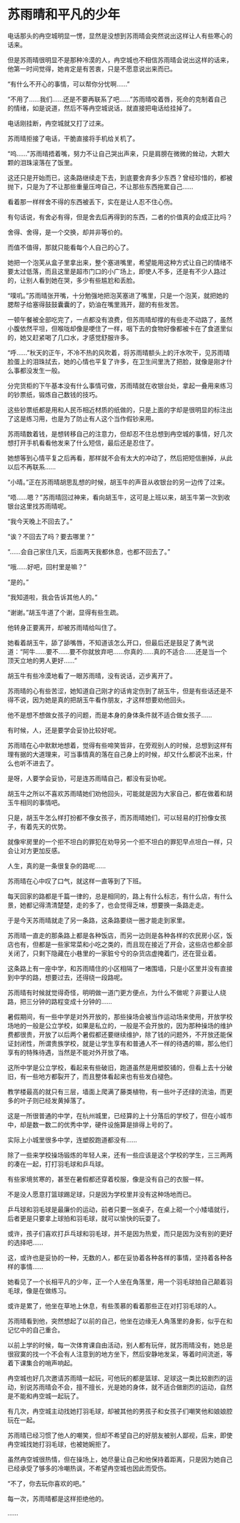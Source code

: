 # 苏雨晴和平凡的少年

电话那头的冉空城明显一愣，显然是没想到苏雨晴会突然说出这样让人有些寒心的话来。

但是苏雨晴很明显不是那种冷漠的人，冉空城也不相信苏雨晴会说出这样的话来，他第一时间觉得，她肯定是有苦衷，只是不愿意说出来而已。

“有什么不开心的事情，可以帮你分忧啊……”

“不用了……我们……还是不要再联系了吧……”苏雨晴咬着唇，死命的克制着自己的情绪，如是说道，然后不等冉空城说话，就直接把电话给挂掉了。

电话刚挂断，冉空城就又打了过来。

苏雨晴拒接了电话，干脆直接将手机给关机了。

“呜……”苏雨晴捂着嘴，努力不让自己哭出声来，只是肩膀在微微的耸动，大颗大颗的泪珠滚落在了饭里。

这还只是开始而已，这条路继续走下去，到底要舍弃多少东西？曾经珍惜的，都被抛下，只是为了不让那些重量压垮自己，不让那些东西拖累自己……

看着那一样样舍不得的东西被丢下，实在是让人忍不住心伤。

有句话说，有舍必有得，但是舍去后再得到的东西，二者的价值真的会成正比吗？

舍得、舍得，是一个交换，却并非等价的。

而值不值得，那就只能看每个人自己的心了。

她把一个泡芙从盒子里拿出来，整个塞进嘴里，希望能用这种方式让自己的情绪不要太过低落，而且这里是超市门口的小广场上，即使人不多，还是有不少人路过的，让别人看到她在哭，多少有些尴尬和丢脸。

“噗叽。”苏雨晴张开嘴，十分勉强地把泡芙塞进了嘴里，只是一个泡芙，就把她的腮帮子给塞得鼓鼓囊囊的了，奶油在嘴里溅开，甜的有些发苦。

一顿午餐被全部吃完了，一点都没有浪费，但苏雨晴却撑的有些走不动路了，虽然小腹依然平坦，但喉咙却像是哽住了一样，咽下去的食物好像都被卡在了食道里似的，她又赶紧喝了几口水，才感觉舒服许多。

“呼……”秋天的正午，不冷不热的风吹着，将苏雨晴额头上的汗水吹干，见苏雨晴脸蛋上的泪珠拭去，她的心情也平复了许多，在卫生间里洗了把脸，就像是刚才什么事都没发生一般。

分完货柜的下午基本没有什么事情可做，苏雨晴就在收银台处，拿起一叠用来练习的钞票纸，锻炼自己数钱的技巧。

这些钞票纸都是用和人民币相近材质的纸做的，只是上面的字却是很明显的标注出了这是练习用，也是为了防止有人这个当作假钞来用。

苏雨晴数着钱，是想转移自己的注意力，但却忍不住总想到冉空城的事情，好几次想打开手机看看他发来了什么短信，最后还是忍住了。

她想等到心情平复之后再看，那样就不会有太大的冲动了，然后把短信删掉，从此以后不再联系……

“小晴。”正在苏雨晴胡思乱想的时候，胡玉牛的声音从收银台的另一边传了过来。

“唔……嗯？”苏雨晴回过神来，看向胡玉牛，这可是上班以来，胡玉牛第一次到收银台这里找苏雨晴呢。

“我今天晚上不回去了。”

“诶？不回去了吗？要去哪里？”

“……会自己家住几天，后面两天我都休息，也都不回去了。”

“哦……好吧，回村里是嘛？”

“是的。”

“我知道啦，我会告诉其他人的。”

“谢谢。”胡玉牛道了个谢，显得有些生疏。

他转身正要离开，却被苏雨晴给叫住了。

她看着胡玉牛，舔了舔嘴唇，不知道该怎么开口，但最后还是鼓足了勇气说道：“阿牛……要不……要不你就放弃吧……你真的……真的不适合……还是当一个顶天立地的男人更好……”

胡玉牛有些冷漠地看了一眼苏雨晴，没有说话，迈步离开了。

苏雨晴的心有些苦涩，她知道自己刚才的话肯定伤到了胡玉牛，但是有些话还是不得不说，因为她是真的把胡玉牛看作朋友，才这样想要劝他回头。

他不是想不想做女孩子的问题，而是本身的身体条件就不适合做女孩子……

有时候，人，还是要学会妥协比较好呢。

苏雨晴在心中默默地想着，觉得有些啼笑皆非，在旁观别人的时候，总想到这样有理有据的大道理来，可当事情真的落在自己身上的时候，却又什么都说不出来，什么也听不进去了。

是呀，人要学会妥协，可是连苏雨晴自己，都没有妥协呢。

胡玉牛之所以不喜欢苏雨晴她们劝他回头，可能就是因为大家自己，都在做着和胡玉牛相同的事情吧。

只是，胡玉牛怎么样打扮都不像女孩子，而苏雨晴她们，可以轻易的打扮像女孩子，有着先天的优势。

就像牢房里的一个拒不坦白的罪犯在劝导另一个拒不坦白的罪犯早点坦白一样，只会让对方更加反感。

人生，真的是一条很复杂的路呢……

苏雨晴在心中叹了口气，就这样一直等到了下班。

每天回家的路都是千篇一律的，总是相同的，路上有什么标志，有什么店，有什么景，她都记得清清楚楚，走的多了，也会觉得乏味，想要换一条路走走。

于是今天苏雨晴就走了另一条路，这条路要绕一圈才能走到家里。

苏雨晴一直走的那条路上都是各种饭店，而另一边则是各种各样的农民房小区，饭店也有，但都是一些家常菜和小吃之类的，而且现在接近了开会，这些店也都全部关闭了，只剩下隐藏在小巷里的一家脏兮兮的杂货店虚掩着门，还在营业着。

这条路上有一座中学，和苏雨晴住的小区相隔了一堵围墙，只是小区里并没有直接到中学的路，想要过去，还得绕一段路呢。

苏雨晴有时候就觉得奇怪，明明做一道门更方便点，为什么不做呢？非要让人绕路，把三分钟的路程变成十分钟的……

暑假期间，有一些中学是对外开放的，那些操场会被当作运动场来使用，开放学校场地的一般是公立学校，如果是私立的，一般是不会开放的，因为那种操场的维护费都很贵，开放了以后两个暑假都还要继续维护，除了钱的问题外，不开放还能保证封闭性，所谓贵族学校，就是让学生享有和普通人不一样的待遇的嘛，那么他们享有的特殊待遇，当然是不能对外开放了咯。

这所中学是公立学校，看起来有些破旧，跑道虽然是用塑胶铺的，但看上去十分破旧，有一些地方都裂开了，而且整体看起来也有些发白褪色。

教学楼最高的就只有三层，墙面上爬满了藤类植物，有一些叶子还绿的流油，而更多的叶子则已经发黄掉落了。

这是一所很普通的中学，在杭州城里，已经算的上十分落后的学校了，但在小城市中，却是数一数二的优秀中学，硬件设施算是排得上号的了。

实际上小城里很多中学，连塑胶跑道都没有……

除了一些来学校操场锻炼的年轻人来，还有一些应该是这个学校的学生，三三两两的凑在一起，打打羽毛球和乒乓球。

有些家境贫寒的，甚至在暑假都还穿着校服，像是没有自己的衣服一样。

不是没人愿意打篮球踢足球，只是因为学校里并没有这种场地而已。

乒乓球和羽毛球是最廉价的运动，前者只要一张桌子，在桌上砌一个小矮墙就行，后者更是只要拿上球拍和羽毛球，就可以愉快的玩耍了。

或许，孩子们喜欢打乒乓球和羽毛球，并不是因为热爱，而只是因为没有别的更好的选择吧……

这，或许也是妥协的一种，无数的人，都在妥协着各种各样的事情，坚持着各种各样的事情……

她看见了一个长相平凡的少年，正一个人坐在角落里，用一个羽毛球拍自己颠着羽毛球，像是在做练习。

或许是累了，他坐在草地上休息，有些羡慕的看着那些正在对打羽毛球的人。

苏雨晴看到他，突然想起了以前的自己，他坐在边缘无人角落里的身影，似乎在和记忆中的自己重合。

以前上学的时候，每一次体育课自由活动，别人都有玩伴，就苏雨晴没有，她总是很寂寞的找一个不会有人注意到的地方坐下，然后安静地发呆，等着时间流逝，等着下课集合的哨声响起。

冉空城也好几次邀请苏雨晴一起玩，可他玩的都是篮球、足球这一类比较剧烈的运动，别说苏雨晴会不会，擅不擅长，光是她的身体，就不适合做剧烈的运动，自然是不能和冉空城一起玩了。

有几次，冉空城主动找她打羽毛球，却被其他的男孩子和女孩子们嘲笑他和娘娘腔玩在一起。

苏雨晴已经习惯了他人的嘲笑，但却不希望自己的好朋友被别人鄙视，后来，即使冉空城找她打羽毛球，也被她婉拒了。

虽然冉空城很热情，但在操场上，她尽量让自己和他保持着距离，只是因为她自己已经承受了够多的冷嘲热讽，不希望冉空城也因此而受伤。

“不了，你去玩你喜欢的吧。”

每一次，苏雨晴都是这样拒绝他的。

……
